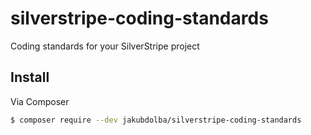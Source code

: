 # silverstripe-coding-standards

Coding standards for your SilverStripe project

## Install

Via Composer

``` bash
$ composer require --dev jakubdolba/silverstripe-coding-standards
```
